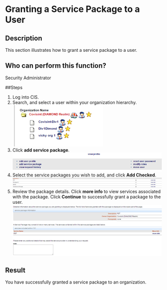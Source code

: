 # Granting a Service Package to a User

## Description
This section illustrates how to grant a service package to a user.

## Who can perform this function?
Security Administrator

##Steps
1. Log into CIS.
2. Search, and select a user within your organization hierarchy.   
![](gspo-2.png)
3. Click **add service package**.
![](gpu-3.png)
4. Select the service packages you wish to add, and click **Add Checked**.
![](gpu-4.png)
5. Review the package details. Click **more info** to view services associated with the package. Click **Continue** to successfully grant a package to the user.
![](gpu-5.png)

## Result
You have successfully granted a service package to an organization.
